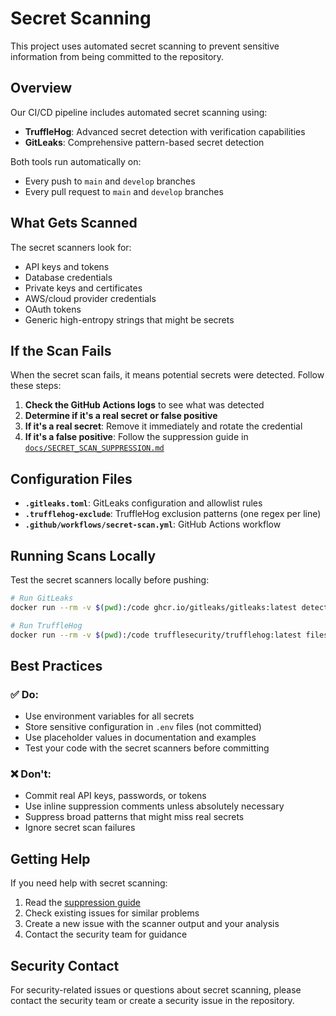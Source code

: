 # Secret Scanning

This project uses automated secret scanning to prevent sensitive information from being committed to the repository.

## Overview

Our CI/CD pipeline includes automated secret scanning using:

- **TruffleHog**: Advanced secret detection with verification capabilities
- **GitLeaks**: Comprehensive pattern-based secret detection

Both tools run automatically on:
- Every push to `main` and `develop` branches
- Every pull request to `main` and `develop` branches

## What Gets Scanned

The secret scanners look for:
- API keys and tokens
- Database credentials
- Private keys and certificates
- AWS/cloud provider credentials
- OAuth tokens
- Generic high-entropy strings that might be secrets

## If the Scan Fails

When the secret scan fails, it means potential secrets were detected. Follow these steps:

1. **Check the GitHub Actions logs** to see what was detected
2. **Determine if it's a real secret or false positive**
3. **If it's a real secret**: Remove it immediately and rotate the credential
4. **If it's a false positive**: Follow the suppression guide in [`docs/SECRET_SCAN_SUPPRESSION.md`](SECRET_SCAN_SUPPRESSION.md)

## Configuration Files

- **`.gitleaks.toml`**: GitLeaks configuration and allowlist rules
- **`.trufflehog-exclude`**: TruffleHog exclusion patterns (one regex per line)
- **`.github/workflows/secret-scan.yml`**: GitHub Actions workflow

## Running Scans Locally

Test the secret scanners locally before pushing:

```bash
# Run GitLeaks
docker run --rm -v $(pwd):/code ghcr.io/gitleaks/gitleaks:latest detect --source=/code --config=/code/.gitleaks.toml

# Run TruffleHog
docker run --rm -v $(pwd):/code trufflesecurity/trufflehog:latest filesystem --exclude-paths=/code/.trufflehog-exclude --results=verified --fail /code
```

## Best Practices

### ✅ Do:
- Use environment variables for all secrets
- Store sensitive configuration in `.env` files (not committed)
- Use placeholder values in documentation and examples
- Test your code with the secret scanners before committing

### ❌ Don't:
- Commit real API keys, passwords, or tokens
- Use inline suppression comments unless absolutely necessary
- Suppress broad patterns that might miss real secrets
- Ignore secret scan failures

## Getting Help

If you need help with secret scanning:

1. Read the [suppression guide](SECRET_SCAN_SUPPRESSION.md)
2. Check existing issues for similar problems
3. Create a new issue with the scanner output and your analysis
4. Contact the security team for guidance

## Security Contact

For security-related issues or questions about secret scanning, please contact the security team or create a security issue in the repository.
